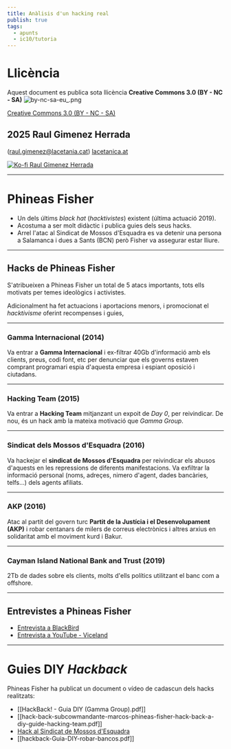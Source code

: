 ```yaml
---
title: Anàlisis d'un hacking real
publish: true
tags:
  - apunts
  - ic10/tutoria
---
```

# Llicència
Aquest document es publica sota llicència **Creative Commons 3.0 (BY - NC - SA)**
![by-nc-sa-eu_.png](http://alquimiabinaria.cat/by-nc-sa-eu_.png)

[Creative Commons 3.0 (BY - NC - SA)](https://creativecommons.org/licenses/by-nc-sa/3.0/es/legalcode.ca)

## 2025 Raul Gimenez Herrada
(raul.gimenez@lacetania.cat)
[lacetanica.at](https://lacetanica.cat/)

[![Ko-fi Raul Gimenez Herrada](https://alquimiabinaria.cat/kofi.png)](https:/ko-fi.com/raulgimenezherrada)

---
# Phineas Fisher
- Un dels últims *black hat* (*hacktivistes*) existent (última actuació 2019).
- Acostuma a ser molt didàctic i publica guies dels seus hacks.
- Arrel l'atac al Sindicat de Mossos d'Esquadra es va detenir una persona a Salamanca i dues a Sants (BCN) però Fisher va assegurar estar lliure.
---
## Hacks de Phineas Fisher
S'atribueixen a Phineas Fisher un total de 5 atacs importants, tots ells motivats per temes ideològics i activistes.

Adicionalment ha fet actuacions i aportacions menors, i promocionat el *hacktivisme* oferint recompenses i guies,

---
### Gamma Internacional (2014)
Va entrar a **Gamma Internacional** i ex-filtrar 40Gb d'informació amb els clients, preus, codi font, etc per denunciar que els governs estaven comprant programari espia d'aquesta empresa i espiant oposició i ciutadans.

---
### Hacking Team (2015)
Va entrar a **Hacking Team** mitjanzant un expoit de *Day 0*, per reivindicar.  De nou, és un hack amb la mateixa motivació que *Gamma Group*.

---
### Sindicat dels Mossos d'Esquadra (2016)
Va hackejar el **sindicat de Mossos d'Esquadra** per reivindicar els abusos d'aquests en les repressions de diferents manifestacions.  Va exfiltrar la informació personal (noms, adreçes, nimero d'agent, dades bancàries, telfs...) dels agents afiliats.

---
### AKP (2016)
Atac al partit del govern turc **Partit de la Justícia i el Desenvolupament (AKP)** i robar centanars de milers de correus electrònics i altres arxius en solidaritat amb el moviment kurd i Bakur.

---
### Cayman Island National Bank and Trust (2019)
2Tb de dades sobre els clients, molts d'ells polítics utilitzant el banc com a offshore.

---
## Entrevistes a Phineas Fisher
- [Entrevista a BlackBird](https://blogs.sindominio.net/blog/hackback-conversando-con-phineas-fisher/)
- [Entrevista a YouTube - Viceland](https://www.youtube.com/watch?v=BpyCl1Qm6Xs)
---
# Guies DIY *Hackback*
Phineas Fisher ha publicat un document o vídeo de cadascun dels hacks realitzats:
- [[HackBack! - Guia DIY (Gamma Group).pdf]]
- [[hack-back-subcowmandante-marcos-phineas-fisher-hack-back-a-diy-guide-hacking-team.pdf]]
- [Hack al Sindicat de Mossos d'Esquadra](https://vimeo.com/510165424)
- [[hackback-Guia-DIY-robar-bancos.pdf]]

